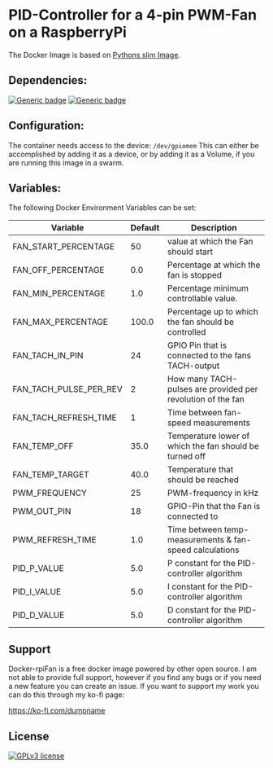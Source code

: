 # PID-Controller for a 4-pin PWM-Fan on a RaspberryPi

The Docker Image is based on [Pythons slim Image](https://hub.docker.com/_/python).

## Dependencies:
[![Generic badge](https://img.shields.io/badge/python-3.10--slim-brightgreen)](https://hub.docker.com/_/python)
[![Generic badge](https://img.shields.io/badge/rpi.gpio-0.7.1-brightgreen)](https://pypi.org/project/RPi.GPIO/)

## Configuration:
The container needs access to the device: `/dev/gpiomem` This can either be accomplished by adding it as a device, or by adding it as a Volume, if you are running this image in a swarm.

## Variables:

The following Docker Environment Variables can be set:


| Variable               | Default | Description                                                 |
|------------------------|---------|-------------------------------------------------------------|
| FAN_START_PERCENTAGE   | 50      | value at which the Fan should start                         |
| FAN_OFF_PERCENTAGE     | 0.0     | Percentage at which the fan is stopped                      |
| FAN_MIN_PERCENTAGE     | 1.0     | Percentage minimum controllable value.                      |
| FAN_MAX_PERCENTAGE     | 100.0   | Percentage up to which the fan should be controlled         |
| FAN_TACH_IN_PIN        | 24      | GPIO Pin that is connected to the fans TACH-output          |
| FAN_TACH_PULSE_PER_REV | 2       | How many TACH-pulses are provided per revolution of the fan |
| FAN_TACH_REFRESH_TIME  | 1       | Time between fan-speed measurements                         |
| FAN_TEMP_OFF           | 35.0    | Temperature lower of which the fan should be turned off     |
| FAN_TEMP_TARGET        | 40.0    | Temperature that should be reached                          |
| PWM_FREQUENCY          | 25      | PWM-frequency in kHz                                        |
| PWM_OUT_PIN            | 18      | GPIO-Pin that the Fan is connected to                       |
| PWM_REFRESH_TIME       | 1.0     | Time between temp-measurements & fan-speed calculations     |
| PID_P_VALUE            | 5.0     | P constant for the PID-controller algorithm                 |
| PID_I_VALUE            | 5.0     | I constant for the PID-controller algorithm                 |
| PID_D_VALUE            | 5.0     | D constant for the PID-controller algorithm                 |

## Support

Docker-rpiFan is a free docker image powered by other open source. I am not able to provide full support, however if you find any bugs or if you need a new feature you can create an issue.
If you want to support my work you can do this through my ko-fi page:

https://ko-fi.com/dumpname

## License

[![GPLv3 license](https://img.shields.io/badge/License-GPLv3-blue.svg)](http://perso.crans.org/besson/LICENSE.html)

